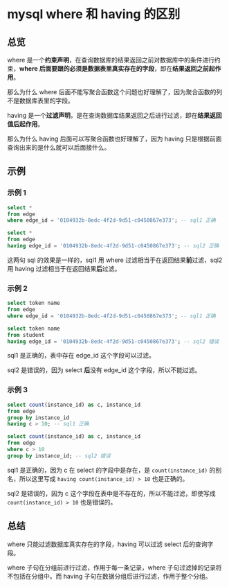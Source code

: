 # mysql where 和 having 的区别


<!-- author： xiaobinqt -->
<!-- email： xiaobinqt@163.com -->
<!-- https://xiaobinqt.github.io -->
<!-- https://www.xiaobinqt.cn -->

## 总览

where 是一个**约束声明**，在查询数据库的结果返回之前对数据库中的条件进行约束，**where 后面要跟的必须是数据表里真实存在的字段**，即在**结果返回之前起作用**。

那么为什么 where 后面不能写聚合函数这个问题也好理解了，因为聚合函数的列不是数据库表里的字段。

having 是一个**过滤声明**，是在查询数据库结果返回之后进行过滤，即在**结果返回值后起作用**。

那么为什么 having 后面可以写聚合函数也好理解了，因为 having 只是根据前面查询出来的是什么就可以后面接什么。

## 示例

### 示例 1

```sql
select *
from edge
where edge_id = '0104932b-8edc-4f2d-9d51-c0450867e373'; -- sql1 正确

select *
from edge
having edge_id = '0104932b-8edc-4f2d-9d51-c0450867e373'; -- sql2 正确
```

这两句 sql 的效果是一样的，sql1 用 where 过滤相当于在返回结果**前**过滤，sql2 用 having 过滤相当于在返回结果**后**过滤。

### 示例 2

```sql
select token name
from edge
where edge_id = '0104932b-8edc-4f2d-9d51-c0450867e373'; -- sql1 正确

select token name
from student
having edge_id = '0104932b-8edc-4f2d-9d51-c0450867e373'; -- sql2 错误
```

sql1 是正确的，表中存在 edge_id 这个字段可以过滤。

sql2 是错误的，因为 select **后**没有 edge_id 这个字段，所以不能过滤。

### 示例 3

```sql
select count(instance_id) as c, instance_id
from edge
group by instance_id
having c > 10; -- sql1 正确

select count(instance_id) as c, instance_id
from edge
where c > 10
group by instance_id; -- sql2 错误
```

sql1 是正确的，因为 c 在 select 的字段中是存在，是 `count(instance_id)` 的别名，所以这里写成 `having count(instance_id) > 10` 也是正确的。

sql2 是错误的，因为 c 这个字段在表中是不存在的，所以不能过滤，即使写成 `count(instance_id) > 10` 也是错误的。

## 总结

where 只能过滤数据库真实存在的字段，having 可以过滤 select 后的查询字段。

where 子句在分组前进行过滤，作用于每一条记录，where 子句过滤掉的记录将不包括在分组中。而 having 子句在数据分组后进行过滤，作用于整个分组。






